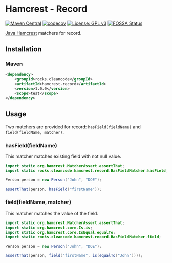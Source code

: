# Hamcrest - Record

[![Maven Central](https://img.shields.io/maven-central/v/rocks.cleancode/hamcrest-record?color=brightgreen)](https://search.maven.org/artifact/rocks.cleancode/hamcrest-record)
[![codecov](https://codecov.io/gh/clean-code-rocks/hamcrest-java-record/branch/main/graph/badge.svg?token=XYLSYOAAP3)](https://codecov.io/gh/clean-code-rocks/hamcrest-java-record)
[![License: GPL v3](https://img.shields.io/badge/License-GPLv3-blue.svg)](https://www.gnu.org/licenses/gpl-3.0)
[![FOSSA Status](https://app.fossa.com/api/projects/git%2Bgithub.com%2Fclean-code-rocks%2Fhamcrest-java-record.svg?type=shield)](https://app.fossa.com/projects/git%2Bgithub.com%2Fclean-code-rocks%2Fhamcrest-java-record?ref=badge_shield)

[Java Hamcrest](http://hamcrest.org/JavaHamcrest/) matchers for record.

## Installation

### Maven

```xml
<dependency>
    <groupId>rocks.cleancode</groupId>
    <artifactId>hamcrest-record</artifactId>
    <version>1.0.0</version>
    <scope>test</scope>
</dependency>
```

## Usage

Two matchers are provided for record: `hasField(fieldName)` and `field(fieldName, matcher)`.

### hasField(fieldName)

This matcher matches existing field with not null value.

```java
import static org.hamcrest.MatcherAssert.assertThat;
import static rocks.cleancode.hamcrest.record.HasFieldMatcher.hasField;

Person person = new Person("John", "DOE");

assertThat(person, hasField("firstName"));
```

### field(fieldName, matcher)

This matcher matches the value of the field.

```java
import static org.hamcrest.MatcherAssert.assertThat;
import static org.hamcrest.core.Is.is;
import static org.hamcrest.core.IsEqual.equalTo;
import static rocks.cleancode.hamcrest.record.HasFieldMatcher.field;

Person person = new Person("John", "DOE");

assertThat(person, field("firstName", is(equalTo("John"))));
```
